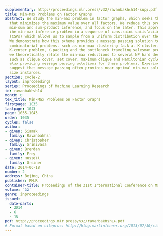 ```yaml
---
supplementary: http://proceedings.mlr.press/v32/ravanbakhsh14-supp.pdf
title: Min-Max Problems on Factor Graphs
abstract: We study the min-max problem in factor graphs, which seeks the assignment
  that minimizes the maximum value over all factors. We reduce this problem to both
  min-sum and sum-product inference, and focus on the later. This approach reduces
  the min-max inference problem to a sequence of constraint satisfaction problems
  (CSPs) which allows us to sample from a uniform distribution over the set of solutions.
  We demonstrate how this scheme provides a message passing solution to several NP-hard
  combinatorial problems, such as min-max clustering (a.k.a. K-clustering), the asymmetric
  K-center problem, K-packing and the bottleneck traveling salesman problem. Furthermore
  we theoretically relate the min-max reductions to several NP hard decision problems,
  such as clique cover, set cover, maximum clique and Hamiltonian cycle, therefore
  also providing message passing solutions for these problems. Experimental results
  suggest that message passing often provides near optimal min-max solutions for moderate
  size instances.
section: cycle-2
layout: inproceedings
series: Proceedings of Machine Learning Research
id: ravanbakhsh14
month: 0
tex_title: Min-Max Problems on Factor Graphs
firstpage: 1035
lastpage: 1043
page: 1035-1043
order: 1035
cycles: false
author:
- given: Siamak
  family: Ravanbakhsh
- given: Christopher
  family: Srinivasa
- given: Brendan
  family: Frey
- given: Russell
  family: Greiner
date: 2014-06-18
number: 2
address: Bejing, China
publisher: PMLR
container-title: Proceedings of the 31st International Conference on Machine Learning
volume: '32'
genre: inproceedings
issued:
  date-parts:
  - 2014
  - 6
  - 18
pdf: http://proceedings.mlr.press/v32/ravanbakhsh14.pdf
# Format based on citeproc: http://blog.martinfenner.org/2013/07/30/citeproc-yaml-for-bibliographies/
---
```

